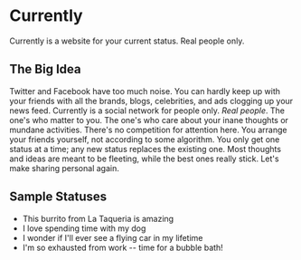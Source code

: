 Currently
=========

Currently is a website for your current status. Real people only. 

The Big Idea
------------

Twitter and Facebook have too much noise. You can hardly keep up with your friends with all the brands, blogs, celebrities, and ads clogging up your news feed. Currently is a social network for people only. *Real people*. The one's who matter to you. The one's who care about your inane thoughts or mundane activities. There's no competition for attention here. You arrange your friends yourself, not according to some algorithm. You only get one status at a time; any new status replaces the existing one. Most thoughts and ideas are meant to be fleeting, while the best ones really stick. Let's make sharing personal again.


Sample Statuses
---------------

  - This burrito from La Taqueria is amazing
  - I love spending time with my dog
  - I wonder if I'll ever see a flying car in my lifetime
  - I'm so exhausted from work -- time for a bubble bath!
